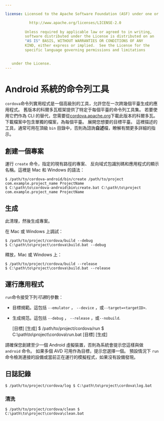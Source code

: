 ```yaml
---

license: Licensed to the Apache Software Foundation (ASF) under one or more contributor license agreements. See the NOTICE file distributed with this work for additional information regarding copyright ownership. The ASF licenses this file to you under the Apache License, Version 2.0 (the "License"); you may not use this file except in compliance with the License. You may obtain a copy of the License at

           http://www.apache.org/licenses/LICENSE-2.0
    
         Unless required by applicable law or agreed to in writing,
         software distributed under the License is distributed on an
         "AS IS" BASIS, WITHOUT WARRANTIES OR CONDITIONS OF ANY
         KIND, either express or implied.  See the License for the
         specific language governing permissions and limitations
    

   under the License.
---
```


# Android 系統的命令列工具

`cordova`命令列實用程式是一個高級別的工具，允許您在一次跨幾個平臺生成的應用程式。 舊版本的科爾多瓦框架提供了特定于每個平臺的命令列工具集。 若要使用它們作為 CLI 的替代，您需要從[cordova.apache.org][1]下載此版本的科爾多瓦。 下載檔案中包含單獨的檔案，為每個平臺。 展開您想要的目標平臺。 這裡描述的工具，通常可用在頂級 `bin` 目錄中，否則為諮詢**自述**檔，瞭解有關更多詳細的指示。

 [1]: http://cordova.apache.org

## 創建一個專案

運行 `create` 命令，指定的現有路徑的專案、 反向域式包識別碼和應用程式的顯示名稱。這裡是 Mac 和 Windows 的語法：

    $ /path/to/cordova-android/bin/create /path/to/project com.example.project_name ProjectName
    $ C:\path\to\cordova-android\bin\create.bat C:\path\to\project com.example.project_name ProjectName
    

## 生成

此清理，然後生成專案。

在 Mac 或 Windows 上調試：

    $ /path/to/project/cordova/build --debug
    $ C:\path\to\project\cordova\build.bat --debug
    

釋放，Mac 或 Windows 上：

    $ /path/to/project/cordova/build --release
    $ C:\path\to\project\cordova\build.bat --release
    

## 運行應用程式

`run`命令接受下列*可選*的參數：

*   目標規範。這包括 `--emulator` ， `--device` ，或`--target=<targetID>`.

*   生成規范。這包括 `--debug` ， `--release` ，或`--nobuild`.
    
    \[目標\] \[生成\] $ /path/to/project/cordova/run $ C:\path\to\project\cordova\run.bat \[目標\] \[生成\]

請確保您創建至少一個 Android 虛擬裝置，否則為系統會提示您這樣與做 `android` 命令。 如果多個 AVD 可用作為目標，提示您選擇一個。 預設情況下 `run` 命令檢測連接的設備或當前正在運行的模擬程式，如果沒有設備發現。

## 日誌記錄

    $ /path/to/project/cordova/log $ C:\path\to\project\cordova\log.bat
    

### 清洗

    $ /path/to/project/cordova/clean $ C:\path\to\project\cordova\clean.bat